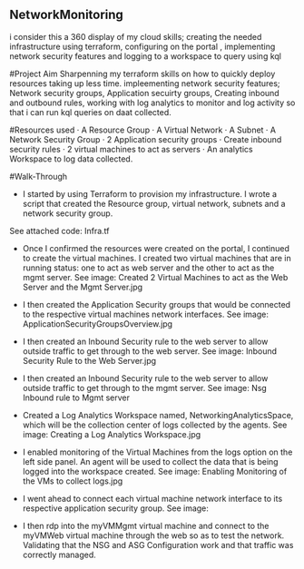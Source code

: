 ## NetworkMonitoring
i consider this a 360 display of my cloud skills; creating the needed infrastructure using terraform, configuring on the portal , implementing network security features and logging to a workspace to query using kql

#Project Aim
Sharpenning my terraform skills on how to quickly deploy resources taking up less time. impleementing network security features; Network security groups, Application secuirty groups, Creating inbound and outbound rules, working with log analytics to monitor and log activity so that i can run kql queries on daat collected. 

#Resources used
  ·	A Resource Group
  ·	A Virtual Network
  ·	A Subnet
  ·	A Network Security Group
  ·	2 Application security groups
  ·	Create inbound security rules
  ·	2 virtual machines to act as servers
  ·	An analytics Workspace to log data collected.
  
  
#Walk-Through 
-	I started by using Terraform to provision my infrastructure. I wrote a script that created the Resource group, virtual network, subnets and a network security group.

See attached code: Infra.tf
-	Once I confirmed the resources were created on the portal, I continued to create the virtual machines. I created two virtual machines that are in running status: one to act as web server and the other to act as the mgmt server.
See image: Created 2 Virtual Machines to act as the Web Server and the Mgmt Server.jpg
-	I then created the Application Security groups that would be connected to the respective virtual machines network interfaces.
See image: ApplicationSecurityGroupsOverview.jpg
-	I then created an Inbound Security rule to the web server to allow outside traffic to get through to the web server.
See image: Inbound Security Rule to the Web Server.jpg

-	I then created an Inbound Security rule to the web server to allow outside traffic to get through to the mgmt server.
See image: Nsg Inbound rule to Mgmt server

-	Created a Log Analytics Workspace named, NetworkingAnalyticsSpace, which will be the collection center of logs collected by the agents.
See image: Creating a Log Analytics Workspace.jpg
-	I enabled monitoring of the Virtual Machines from the logs option on the left side panel. An agent will be used to collect the data that is being logged into the workspace created.
See image: Enabling Monitoring of the VMs to collect logs.jpg

-	I went ahead to connect each virtual machine network interface to its respective application security group.
See image:
-	I then rdp into the myVMMgmt virtual machine and connect to the myVMWeb virtual machine through the web so as to test the network.
Validating that the NSG and ASG Configuration work and that traffic was correctly managed.

